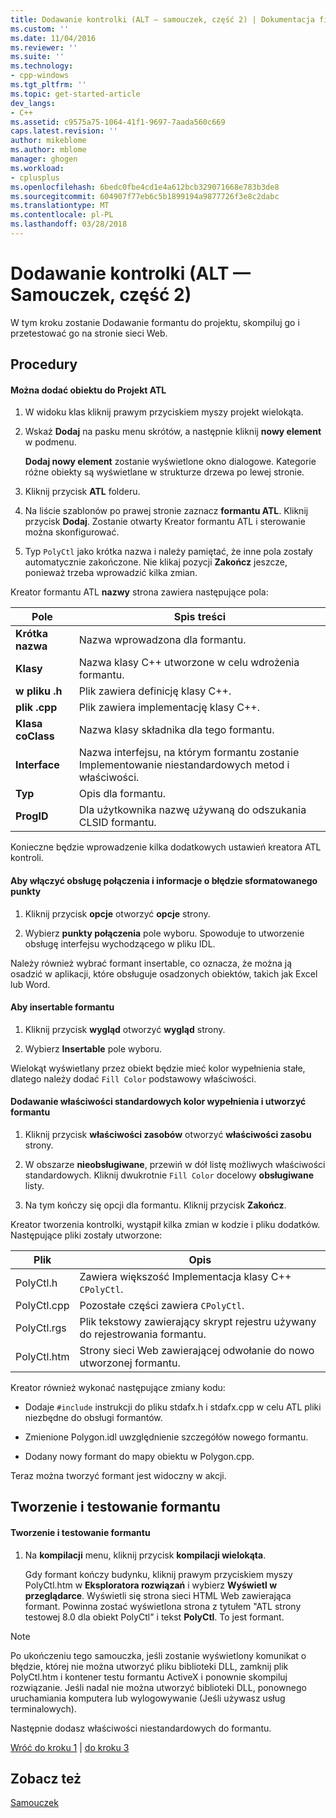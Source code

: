 ```yaml
---
title: Dodawanie kontrolki (ALT — samouczek, część 2) | Dokumentacja firmy Microsoft
ms.custom: ''
ms.date: 11/04/2016
ms.reviewer: ''
ms.suite: ''
ms.technology:
- cpp-windows
ms.tgt_pltfrm: ''
ms.topic: get-started-article
dev_langs:
- C++
ms.assetid: c9575a75-1064-41f1-9697-7aada560c669
caps.latest.revision: ''
author: mikeblome
ms.author: mblome
manager: ghogen
ms.workload:
- cplusplus
ms.openlocfilehash: 6bedc0fbe4cd1e4a612bcb329071668e783b3de8
ms.sourcegitcommit: 604907f77eb6c5b1899194a9877726f3e8c2dabc
ms.translationtype: MT
ms.contentlocale: pl-PL
ms.lasthandoff: 03/28/2018
---
```

# <a name="adding-a-control-atl-tutorial-part-2"></a>Dodawanie kontrolki (ALT — Samouczek, część 2)
W tym kroku zostanie Dodawanie formantu do projektu, skompiluj go i przetestować go na stronie sieci Web.  
  
## <a name="procedures"></a>Procedury  
  
#### <a name="to-add-an-object-to-an-atl-project"></a>Można dodać obiektu do Projekt ATL  
  
1.  W widoku klas kliknij prawym przyciskiem myszy projekt wielokąta.  
  
2.  Wskaż **Dodaj** na pasku menu skrótów, a następnie kliknij **nowy element** w podmenu.  
  
     **Dodaj nowy element** zostanie wyświetlone okno dialogowe. Kategorie różne obiekty są wyświetlane w strukturze drzewa po lewej stronie.  
  
3.  Kliknij przycisk **ATL** folderu.  
  
4.  Na liście szablonów po prawej stronie zaznacz **formantu ATL**. Kliknij przycisk **Dodaj**. Zostanie otwarty Kreator formantu ATL i sterowanie można skonfigurować.  
  
5.  Typ `PolyCtl` jako krótka nazwa i należy pamiętać, że inne pola zostały automatycznie zakończone. Nie klikaj pozycji **Zakończ** jeszcze, ponieważ trzeba wprowadzić kilka zmian.  
  
 Kreator formantu ATL **nazwy** strona zawiera następujące pola:  
  
|Pole|Spis treści|  
|-----------|--------------|  
|**Krótka nazwa**|Nazwa wprowadzona dla formantu.|  
|**Klasy**|Nazwa klasy C++ utworzone w celu wdrożenia formantu.|  
|**w pliku .h**|Plik zawiera definicję klasy C++.|  
|**plik .cpp**|Plik zawiera implementację klasy C++.|  
|**Klasa coClass**|Nazwa klasy składnika dla tego formantu.|  
|**Interface**|Nazwa interfejsu, na którym formantu zostanie Implementowanie niestandardowych metod i właściwości.|  
|**Typ**|Opis dla formantu.|  
|**ProgID**|Dla użytkownika nazwę używaną do odszukania CLSID formantu.|  
  
 Konieczne będzie wprowadzenie kilka dodatkowych ustawień kreatora ATL kontroli.  
  
#### <a name="to-enable-support-for-rich-error-information-and-connection-points"></a>Aby włączyć obsługę połączenia i informacje o błędzie sformatowanego punkty  
  
1.  Kliknij przycisk **opcje** otworzyć **opcje** strony.  
  
2.  Wybierz **punkty połączenia** pole wyboru. Spowoduje to utworzenie obsługę interfejsu wychodzącego w pliku IDL.  
  
 Należy również wybrać formant insertable, co oznacza, że można ją osadzić w aplikacji, które obsługuje osadzonych obiektów, takich jak Excel lub Word.  
  
#### <a name="to-make-the-control-insertable"></a>Aby insertable formantu  
  
1.  Kliknij przycisk **wygląd** otworzyć **wygląd** strony.  
  
2.  Wybierz **Insertable** pole wyboru.  
  
 Wielokąt wyświetlany przez obiekt będzie mieć kolor wypełnienia stałe, dlatego należy dodać `Fill Color` podstawowy właściwości.  
  
#### <a name="to-add-a-fill-color-stock-property-and-create-the-control"></a>Dodawanie właściwości standardowych kolor wypełnienia i utworzyć formantu  
  
1.  Kliknij przycisk **właściwości zasobów** otworzyć **właściwości zasobu** strony.  
  
2.  W obszarze **nieobsługiwane**, przewiń w dół listę możliwych właściwości standardowych. Kliknij dwukrotnie `Fill Color` docelowy **obsługiwane** listy.  
  
3.  Na tym kończy się opcji dla formantu. Kliknij przycisk **Zakończ**.  
  
 Kreator tworzenia kontrolki, wystąpił kilka zmian w kodzie i pliku dodatków. Następujące pliki zostały utworzone:  
  
|Plik|Opis|  
|----------|-----------------|  
|PolyCtl.h|Zawiera większość Implementacja klasy C++ `CPolyCtl`.|  
|PolyCtl.cpp|Pozostałe części zawiera `CPolyCtl`.|  
|PolyCtl.rgs|Plik tekstowy zawierający skrypt rejestru używany do rejestrowania formantu.|  
|PolyCtl.htm|Strony sieci Web zawierającej odwołanie do nowo utworzonej formantu.|  
  
 Kreator również wykonać następujące zmiany kodu:  
  
-   Dodaje `#include` instrukcji do pliku stdafx.h i stdafx.cpp w celu ATL pliki niezbędne do obsługi formantów.  
  
-   Zmienione Polygon.idl uwzględnienie szczegółów nowego formantu.  
  
-   Dodany nowy formant do mapy obiektu w Polygon.cpp.  
  
 Teraz można tworzyć formant jest widoczny w akcji.  
  
## <a name="building-and-testing-the-control"></a>Tworzenie i testowanie formantu  
  
#### <a name="to-build-and-test-the-control"></a>Tworzenie i testowanie formantu  
  
1.  Na **kompilacji** menu, kliknij przycisk **kompilacji wielokąta**.  
  
     Gdy formant kończy budynku, kliknij prawym przyciskiem myszy PolyCtl.htm w **Eksploratora rozwiązań** i wybierz **Wyświetl w przeglądarce**. Wyświetli się strona sieci HTML Web zawierająca formant. Powinna zostać wyświetlona strona z tytułem "ATL strony testowej 8.0 dla obiekt PolyCtl" i tekst **PolyCtl**. To jest formant.  
  
> [!NOTE]
>  Po ukończeniu tego samouczka, jeśli zostanie wyświetlony komunikat o błędzie, której nie można utworzyć pliku biblioteki DLL, zamknij plik PolyCtl.htm i kontener testu formantu ActiveX i ponownie skompiluj rozwiązanie. Jeśli nadal nie można utworzyć biblioteki DLL, ponownego uruchamiania komputera lub wylogowywanie (Jeśli używasz usług terminalowych).  
  
 Następnie dodasz właściwości niestandardowych do formantu.  
  
 [Wróć do kroku 1](../atl/creating-the-project-atl-tutorial-part-1.md) &#124; [do kroku 3](../atl/adding-a-property-to-the-control-atl-tutorial-part-3.md)  
  
## <a name="see-also"></a>Zobacz też  
 [Samouczek](../atl/active-template-library-atl-tutorial.md)

